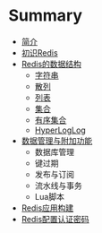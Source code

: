 # Summary

* [简介](README.md)
* [初识Redis](Chapter_01.md)
* [Redis的数据结构](Article_01_01.md)
  * [字符串](Article_01_01_string.md)
  * [散列](Article_01_01_hash.md)
  * [列表](Article_01_01_list.md)
  * [集合](集合.md)
  * [有序集合](有序集合.md)
  * [HyperLogLog](hyperloglog.md)
* [数据管理与附加功能](数据管理与附加功能.md)
  * 数据库管理
  * 键过期
  * 发布与订阅
  * 流水线与事务
  * Lua脚本
* [Redis应用构建](应用构建.md)
* [Redis配置认证密码](redispei-zhi-ren-zheng-mi-ma.md)

